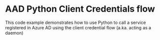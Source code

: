 # AAD Python Client Credentials flow

This code example demonstrates how to use Python to call a service registered in Azure AD using the client credential flow (a.ka. acting as a daemon)
